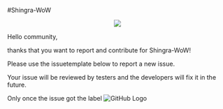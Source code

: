 #Shingra-WoW
<p align="center">
  <img src="http://i.imgur.com/eVJM860.jpg">
</p>

Hello community, 

thanks that you want to report and contribute for Shingra-WoW!

Please use the issuetemplate below to report a new issue.

Your issue will be reviewed by testers and the developers will fix it in the future.

Only once the issue got the label ![GitHub Logo](http://i.imgur.com/TQviwND.png)
